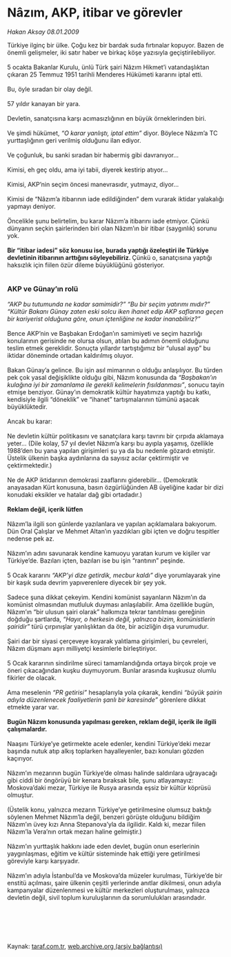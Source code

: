 # Nâzım, AKP, itibar ve görevler

*Hakan Aksay 08.01.2009*

<div class="taraf_structure_2col_1zq">
<div class="margen_n">



 <p>Türkiye ilginç bir ülke. Çoğu kez bir bardak suda fırtınalar kopuyor. Bazen de önemli gelişmeler, iki satır haber ve birkaç köşe yazısıyla geçiştirilebiliyor. <br/><br/>5 ocakta Bakanlar Kurulu, ünlü Türk şairi Nâzım Hikmet’i vatandaşlıktan çıkaran 25 Temmuz 1951 tarihli Menderes Hükümeti kararını iptal etti. <br/><br/>Bu, öyle sıradan bir olay değil. <br/><br/>57 yıldır kanayan bir yara. <br/><br/>Devletin, sanatçısına karşı acımasızlığının en büyük örneklerinden biri. <br/><br/>Ve şimdi hükümet, <i>“O karar yanlıştı, iptal ettim”</i> diyor. Böylece Nâzım’a TC yurttaşlığının geri verilmiş olduğunu ilan ediyor. <br/><br/>Ve çoğunluk, bu sanki sıradan bir habermiş gibi davranıyor... <br/><br/>Kimisi, eh geç oldu, ama iyi tabii, diyerek kestirip atıyor... <br/><br/>Kimisi, AKP’nin seçim öncesi manevrasıdır, yutmayız, diyor... <br/><br/>Kimisi de “Nâzım’a itibarının iade edildiğinden” dem vurarak iktidar yalakalığı yapmayı deniyor. <br/><br/>Öncelikle şunu belirtelim, bu karar Nâzım’a itibarını iade etmiyor. Çünkü dünyanın seçkin şairlerinden biri olan Nâzım’ın bir itibar (saygınlık) sorunu yok.<b> <br/><br/>Bir “itibar iadesi” söz konusu ise, burada yaptığı özeleştiri ile Türkiye devletinin itibarının arttığını söyleyebiliriz. </b>Çünkü o, sanatçısına yaptığı haksızlık için fiilen özür dileme büyüklüğünü gösteriyor.<b> <br/><br/><font size="3"><br/>AKP ve Günay’ın rolü</font></b><i> <br/><br/>“AKP bu tutumunda ne kadar samimidir?” “Bu bir seçim yatırımı mıdır?” “Kültür Bakanı Günay zaten eski solcu iken ihanet edip AKP saflarına geçen bir kariyerist olduğuna göre, onun içtenliğine ne kadar inanabiliriz?”</i> <br/><br/>Bence AKP’nin ve Başbakan Erdoğan’ın samimiyeti ve seçim hazırlığı konularının gerisinde ne olursa olsun, atılan bu adımın önemli olduğunu teslim etmek gereklidir. Sonuçta yıllardır tartıştığımız bir “ulusal ayıp” bu iktidar döneminde ortadan kaldırılmış oluyor. <br/><br/>Bakan Günay’a gelince. Bu işin asıl mimarının o olduğu anlaşılıyor. Bu türden pek çok yasal değişiklikte olduğu gibi, Nâzım konusunda da <i>“Başbakan’ın kulağına iyi bir zamanlama ile gerekli kelimelerin fısıldanması”</i>, sonucu tayin etmişe benziyor. Günay’ın demokratik kültür hayatımıza yaptığı bu katkı, kendisiyle ilgili “döneklik” ve “ihanet” tartışmalarının tümünü aşacak büyüklüktedir. <br/><br/>Ancak bu karar: <br/><br/>Ne devletin kültür politikasını ve sanatçılara karşı tavrını bir çırpıda aklamaya yeter... (Dile kolay, 57 yıl devlet Nâzım’a karşı bu ayıpla yaşamış, özellikle 1988’den bu yana yapılan girişimleri şu ya da bu nedenle gözardı etmiştir. Üstelik ülkenin başka aydınlarına da sayısız acılar çektirmiştir ve çektirmektedir.) <br/><br/>Ne de AKP iktidarının demokrasi zaaflarını giderebilir... (Demokratik anayasadan Kürt konusuna, basın özgürlüğünden AB üyeliğine kadar bir dizi konudaki eksikler ve hatalar dağ gibi ortadadır.) <b><br/><br/>Reklam değil, içerik lütfen</b> <br/><br/>Nâzım’la ilgili son günlerde yazılanlara ve yapılan açıklamalara bakıyorum. Dün Oral Çalışlar ve Mehmet Altan’ın yazdıkları gibi içten ve doğru tespitler nedense pek az. <br/><br/>Nâzım’ın adını savunarak kendine kamuoyu yaratan kurum ve kişiler var Türkiye’de. Bazıları içten, bazıları ise bu işin “rantının” peşinde. <br/><br/>5 Ocak kararını<i> “AKP’yi dize getirdik, mecbur kaldı”</i> diye yorumlayarak yine bir kaşık suda devrim yapıverenlere diyecek bir şey yok. <br/><br/>Sadece şuna dikkat çekeyim. Kendini komünist sayanların Nâzım’ın da komünist olmasından mutluluk duyması anlaşılabilir. Ama özellikle bugün, Nâzım’ın “bir ulusun şairi olarak” halkımıza tekrar tanıtılması gereğinin doğduğu şartlarda, <i>“Hayır, o herkesin değil, yalnızca bizim, komünistlerin şairidir”</i> türü çırpınışlar yanlışlıktan da öte, bir acizliğin dışa vurumudur. <br/><br/>Şairi dar bir siyasi çerçeveye koyarak yalıtlama girişimleri, bu çevreleri, Nâzım düşmanı aşırı milliyetçi kesimlerle birleştiriyor. <br/><br/>5 Ocak kararının sindirilme süreci tamamlandığında ortaya birçok proje ve öneri çıkacağından kuşku duymuyorum. Bunlar arasında kuşkusuz olumlu fikirler de olacak. <br/><br/>Ama meselenin <i>“PR getirisi”</i> hesaplarıyla yola çıkarak, kendini<i> “büyük şairin adıyla düzenlenecek faaliyetlerin şanlı bir karesinde”</i> görenlere dikkat etmekte yarar var.<b> <br/><br/>Bugün Nâzım konusunda yapılması gereken, reklam değil, içerik ile ilgili çalışmalardır.</b> <br/><br/>Naaşını Türkiye’ye getirmekte acele edenler, kendini Türkiye’deki mezar başında nutuk atıp alkış toplarken hayalleyenler, bazı konuları gözden kaçırıyor. <br/><br/>Nâzım’ın mezarının bugün Türkiye’de olması halinde saldırılara uğrayacağı gibi ciddi bir öngörüyü bir kenara bıraksak bile, şunu atlayamayız: Moskova’daki mezar, Türkiye ile Rusya arasında eşsiz bir kültür köprüsü olmuştur. <br/><br/>(Üstelik konu, yalnızca mezarın Türkiye’ye getirilmesine olumsuz baktığı söylenen Mehmet Nâzım’la değil, benzeri görüşte olduğunu bildiğim Nâzım’ın üvey kızı Anna Stepanova’yla da ilgilidir. Kaldı ki, mezar fiilen Nâzım’la Vera’nın ortak mezarı haline gelmiştir.) <br/><br/>Nâzım’ın yurttaşlık hakkını iade eden devlet, bugün onun eserlerinin yaygınlaşması, eğitim ve kültür sisteminde hak ettiği yere getirilmesi göreviyle karşı karşıyadır. <br/><br/>Nâzım’ın adıyla İstanbul’da ve Moskova’da müzeler kurulması, Türkiye’de bir enstitü açılması, şaire ülkenin çeşitli yerlerinde anıtlar dikilmesi, onun adıyla kampanyalar düzenlenmesi ve kültür merkezleri oluşturulması, yalnızca devletin değil, sivil toplum kuruluşlarının da sorumlulukları arasındadır.</p>
<br/>
<br/>
<br/>



<br/>


<div id="taraf_not">
</div>

</div>


</div>

Kaynak: [taraf.com.tr](http://taraf.com.tr:80/makale/3462.htm), [web.archive.org (arşiv bağlantısı)](http://web.archive.org/web/20100215180203/http://taraf.com.tr:80/makale/3462.htm)
